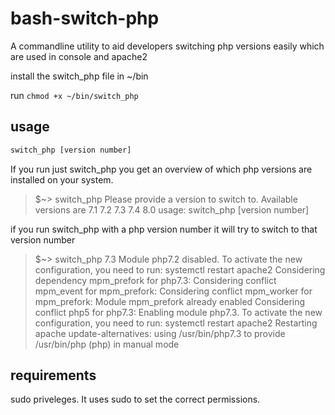 # bash-switch-php
A commandline utility to aid developers switching php versions easily which are used in console and apache2

install the switch_php file in ~/bin

run `chmod +x ~/bin/switch_php`

## usage

```bash
switch_php [version number]
```

If you run just switch_php you get an overview of which php versions are installed on your system.

> $~> switch_php
> Please provide a version to switch to. Available versions are
> 7.1 7.2 7.3 7.4 8.0 
> usage: switch_php [version number]

if you run switch_php with a php version number it will try to switch to that version number

> $~> switch_php 7.3
> Module php7.2 disabled.
> To activate the new configuration, you need to run:
>  systemctl restart apache2
> Considering dependency mpm_prefork for php7.3:
> Considering conflict mpm_event for mpm_prefork:
> Considering conflict mpm_worker for mpm_prefork:
> Module mpm_prefork already enabled
> Considering conflict php5 for php7.3:
> Enabling module php7.3.
> To activate the new configuration, you need to run:
>   systemctl restart apache2
> Restarting apache
> update-alternatives: using /usr/bin/php7.3 to provide /usr/bin/php (php) in manual mode

## requirements

sudo priveleges. It uses sudo to set the correct permissions.
